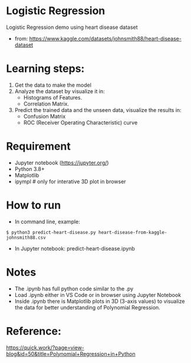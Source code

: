 # Logistic Regression
Logistic Regression demo using heart disease dataset 
* from: https://www.kaggle.com/datasets/johnsmith88/heart-disease-dataset

# Learning steps:
1. Get the data to make the model
2. Analyze the dataset by visualize it in:
    - Histograms of Features.
    - Correlation Matrix.
3. Predict the trained data and the unseen data, visualize the results in:
    - Confusion Matrix
    - ROC (Receiver Operating Characteristic) curve

# Requirement
- Jupyter notebook (https://jupyter.org/)
- Python 3.8+
- Matplotlib
- ipympl # only for interative 3D plot in browser

# How to run
- In command line, example:
```
$ python3 predict-heart-disease.py heart-disease-from-kaggle-johnsmith88.csv
```
- In Jupyter notebook: predict-heart-disease.ipynb

# Notes
- The .ipynb has full python code similar to the .py
- Load .ipynb either in VS Code or in browser using Jupyter Notebook
- Inside .ipynb there is Matplotlib plots in 3D (3-axis values) to visualize the data for better understanding of Polynomial Regression.

# Reference:
https://quick.work/?page=view-blog&id=50&title=Polynomial+Regression+in+Python
